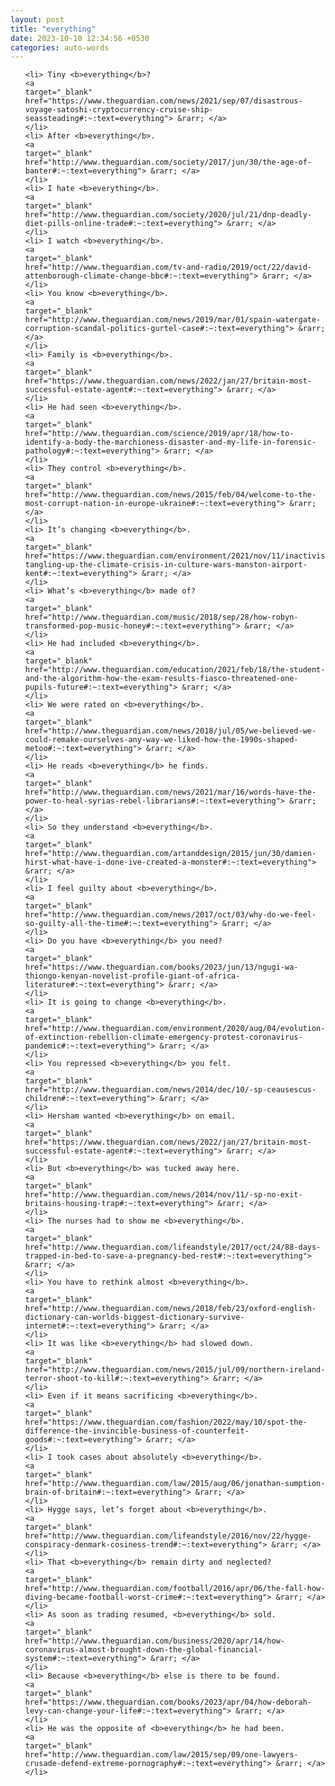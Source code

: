 ```yaml
---
layout: post
title: "everything"
date: 2023-10-10 12:34:56 +0530
categories: auto-words
---
```

<ol>

    <li> Tiny <b>everything</b>?
    <a 
    target="_blank" 
    href="https://www.theguardian.com/news/2021/sep/07/disastrous-voyage-satoshi-cryptocurrency-cruise-ship-seassteading#:~:text=everything"> &rarr; </a>
    </li>
    <li> After <b>everything</b>.
    <a 
    target="_blank" 
    href="http://www.theguardian.com/society/2017/jun/30/the-age-of-banter#:~:text=everything"> &rarr; </a>
    </li>
    <li> I hate <b>everything</b>.
    <a 
    target="_blank" 
    href="http://www.theguardian.com/society/2020/jul/21/dnp-deadly-diet-pills-online-trade#:~:text=everything"> &rarr; </a>
    </li>
    <li> I watch <b>everything</b>.
    <a 
    target="_blank" 
    href="http://www.theguardian.com/tv-and-radio/2019/oct/22/david-attenborough-climate-change-bbc#:~:text=everything"> &rarr; </a>
    </li>
    <li> You know <b>everything</b>.
    <a 
    target="_blank" 
    href="http://www.theguardian.com/news/2019/mar/01/spain-watergate-corruption-scandal-politics-gurtel-case#:~:text=everything"> &rarr; </a>
    </li>
    <li> Family is <b>everything</b>.
    <a 
    target="_blank" 
    href="https://www.theguardian.com/news/2022/jan/27/britain-most-successful-estate-agent#:~:text=everything"> &rarr; </a>
    </li>
    <li> He had seen <b>everything</b>.
    <a 
    target="_blank" 
    href="http://www.theguardian.com/science/2019/apr/18/how-to-identify-a-body-the-marchioness-disaster-and-my-life-in-forensic-pathology#:~:text=everything"> &rarr; </a>
    </li>
    <li> They control <b>everything</b>.
    <a 
    target="_blank" 
    href="http://www.theguardian.com/news/2015/feb/04/welcome-to-the-most-corrupt-nation-in-europe-ukraine#:~:text=everything"> &rarr; </a>
    </li>
    <li> It’s changing <b>everything</b>.
    <a 
    target="_blank" 
    href="https://www.theguardian.com/environment/2021/nov/11/inactivists-tangling-up-the-climate-crisis-in-culture-wars-manston-airport-kent#:~:text=everything"> &rarr; </a>
    </li>
    <li> What’s <b>everything</b> made of?
    <a 
    target="_blank" 
    href="http://www.theguardian.com/music/2018/sep/28/how-robyn-transformed-pop-music-honey#:~:text=everything"> &rarr; </a>
    </li>
    <li> He had included <b>everything</b>.
    <a 
    target="_blank" 
    href="http://www.theguardian.com/education/2021/feb/18/the-student-and-the-algorithm-how-the-exam-results-fiasco-threatened-one-pupils-future#:~:text=everything"> &rarr; </a>
    </li>
    <li> We were rated on <b>everything</b>.
    <a 
    target="_blank" 
    href="http://www.theguardian.com/news/2018/jul/05/we-believed-we-could-remake-ourselves-any-way-we-liked-how-the-1990s-shaped-metoo#:~:text=everything"> &rarr; </a>
    </li>
    <li> He reads <b>everything</b> he finds.
    <a 
    target="_blank" 
    href="http://www.theguardian.com/news/2021/mar/16/words-have-the-power-to-heal-syrias-rebel-librarians#:~:text=everything"> &rarr; </a>
    </li>
    <li> So they understand <b>everything</b>.
    <a 
    target="_blank" 
    href="http://www.theguardian.com/artanddesign/2015/jun/30/damien-hirst-what-have-i-done-ive-created-a-monster#:~:text=everything"> &rarr; </a>
    </li>
    <li> I feel guilty about <b>everything</b>.
    <a 
    target="_blank" 
    href="http://www.theguardian.com/news/2017/oct/03/why-do-we-feel-so-guilty-all-the-time#:~:text=everything"> &rarr; </a>
    </li>
    <li> Do you have <b>everything</b> you need?
    <a 
    target="_blank" 
    href="https://www.theguardian.com/books/2023/jun/13/ngugi-wa-thiongo-kenyan-novelist-profile-giant-of-africa-literature#:~:text=everything"> &rarr; </a>
    </li>
    <li> It is going to change <b>everything</b>.
    <a 
    target="_blank" 
    href="http://www.theguardian.com/environment/2020/aug/04/evolution-of-extinction-rebellion-climate-emergency-protest-coronavirus-pandemic#:~:text=everything"> &rarr; </a>
    </li>
    <li> You repressed <b>everything</b> you felt.
    <a 
    target="_blank" 
    href="http://www.theguardian.com/news/2014/dec/10/-sp-ceausescus-children#:~:text=everything"> &rarr; </a>
    </li>
    <li> Hersham wanted <b>everything</b> on email.
    <a 
    target="_blank" 
    href="https://www.theguardian.com/news/2022/jan/27/britain-most-successful-estate-agent#:~:text=everything"> &rarr; </a>
    </li>
    <li> But <b>everything</b> was tucked away here.
    <a 
    target="_blank" 
    href="http://www.theguardian.com/news/2014/nov/11/-sp-no-exit-britains-housing-trap#:~:text=everything"> &rarr; </a>
    </li>
    <li> The nurses had to show me <b>everything</b>.
    <a 
    target="_blank" 
    href="http://www.theguardian.com/lifeandstyle/2017/oct/24/88-days-trapped-in-bed-to-save-a-pregnancy-bed-rest#:~:text=everything"> &rarr; </a>
    </li>
    <li> You have to rethink almost <b>everything</b>.
    <a 
    target="_blank" 
    href="http://www.theguardian.com/news/2018/feb/23/oxford-english-dictionary-can-worlds-biggest-dictionary-survive-internet#:~:text=everything"> &rarr; </a>
    </li>
    <li> It was like <b>everything</b> had slowed down.
    <a 
    target="_blank" 
    href="http://www.theguardian.com/news/2015/jul/09/northern-ireland-terror-shoot-to-kill#:~:text=everything"> &rarr; </a>
    </li>
    <li> Even if it means sacrificing <b>everything</b>.
    <a 
    target="_blank" 
    href="https://www.theguardian.com/fashion/2022/may/10/spot-the-difference-the-invincible-business-of-counterfeit-goods#:~:text=everything"> &rarr; </a>
    </li>
    <li> I took cases about absolutely <b>everything</b>.
    <a 
    target="_blank" 
    href="http://www.theguardian.com/law/2015/aug/06/jonathan-sumption-brain-of-britain#:~:text=everything"> &rarr; </a>
    </li>
    <li> Hygge says, let’s forget about <b>everything</b>.
    <a 
    target="_blank" 
    href="http://www.theguardian.com/lifeandstyle/2016/nov/22/hygge-conspiracy-denmark-cosiness-trend#:~:text=everything"> &rarr; </a>
    </li>
    <li> That <b>everything</b> remain dirty and neglected?
    <a 
    target="_blank" 
    href="http://www.theguardian.com/football/2016/apr/06/the-fall-how-diving-became-football-worst-crime#:~:text=everything"> &rarr; </a>
    </li>
    <li> As soon as trading resumed, <b>everything</b> sold.
    <a 
    target="_blank" 
    href="http://www.theguardian.com/business/2020/apr/14/how-coronavirus-almost-brought-down-the-global-financial-system#:~:text=everything"> &rarr; </a>
    </li>
    <li> Because <b>everything</b> else is there to be found.
    <a 
    target="_blank" 
    href="https://www.theguardian.com/books/2023/apr/04/how-deborah-levy-can-change-your-life#:~:text=everything"> &rarr; </a>
    </li>
    <li> He was the opposite of <b>everything</b> he had been.
    <a 
    target="_blank" 
    href="http://www.theguardian.com/law/2015/sep/09/one-lawyers-crusade-defend-extreme-pornography#:~:text=everything"> &rarr; </a>
    </li>